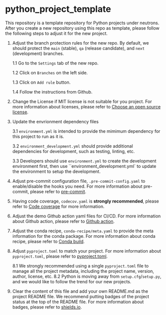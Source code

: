 # python_project_template
This repository is a template repository for Python projects under neutrons.
After you create a new repository using this repo as template, please follow the following steps to adjust it for the new project.

1. Adjust the branch protection rules for the new repo. By default, we should protect the `main` (stable), `qa` (release candidate), and `next` (development) branches.

    1.1 Go to the `Settings` tab of the new repo.
    
    1.2 Click on `Branches` on the left side.
    
    1.3 Click on `Add rule` button.
    
    1.4 Follow the instructions from Github.

2. Change the License if MIT license is not suitable for you project. For more information about licenses, please refer to [Choose an open source license](https://choosealicense.com/).

3. Update the envrionment dependency files
    
    3.1 `environment.yml` is intended to provide the mimimum dependency for this project to run as it is.
    
    3.2 `environment_development.yml` should provide additional dependencies for development, such as testing, linting, etc.
    
    3.3 Developers should use `environment.yml` to create the development environment first, then use ``environment_development.yml` to update the environment to setup the development.

4. Adjust pre-commit configuration file, `.pre-commit-config.yaml` to enable/disable the hooks you need. For more information about pre-commit, please refer to [pre-commit](https://pre-commit.com/).

5. Having code coverage, `codecov.yaml` is **strongly recommended**, please refer to [Code coverage](https://coverage.readthedocs.io/en/coverage-5.5/) for more information.

6. Adjust the demo Github action yaml files for CI/CD. For more information about Github action, please refer to [Github action](https://docs.github.com/en/actions).

7. Adjust the conda recipe, `conda-recipe/meta.yaml` to provide the meta information for the conda package. For more information about conda recipe, please refer to [Conda build](https://docs.conda.io/projects/conda-build/en/latest/).

8. Adjust `pyproject.toml` to match your project. For more information about `pyproject.toml`, please refer to [pyproject.toml](https://www.python.org/dev/peps/pep-0518/).

    8.1 We strongly recommended using a single `pyproject.toml` file to manage all the project metadata, including the project name, version, author, license, etc.
    8.2 Python is moving away from `setup.cfg`/`setup.py`, and we would like to follow the trend for our new projects.

9. Clear the content of this file and add your own README.md as the project README file. We recommend putting badges of the project status at the top of the README file. For more information about badges, please refer to [shields.io](https://shields.io/).
